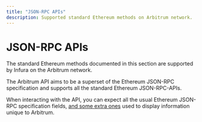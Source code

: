 ```yaml
---
title: "JSON-RPC APIs"
description: Supported standard Ethereum methods on Arbitrum network.
---
```


# JSON-RPC APIs

The standard Ethereum methods documented in this section are supported by Infura on the Arbitrum network.

The Arbitrum API aims to be a superset of the Ethereum JSON-RPC specification and supports all the standard Ethereum JSON-RPC-APIs. 

When interacting with the API, you can expect all the usual Ethereum JSON-RPC specification fields, [and some extra ones](https://developer.offchainlabs.com/docs/differences_overview#json-rpc-api) used to display information unique to Arbitrum.
